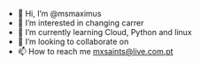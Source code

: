 - 👋 Hi, I’m @msmaximus
- 👀 I’m interested in changing carrer
- 🌱 I’m currently learning Cloud, Python and linux
- 💞️ I’m looking to collaborate on 
- 📫 How to reach me mxsaints@live.com.pt

<!---
msmaximus/msmaximus is a ✨ special ✨ repository because its `README.md` (this file) appears on your GitHub profile.
You can click the Preview link to take a look at your changes.
--->

